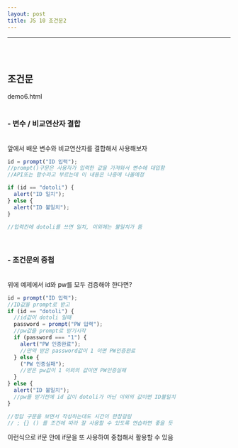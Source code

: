 ```yaml
---
layout: post
title: JS 10 조건문2
---
```


---

<br><br>

## 조건문

demo6.html
<br><Br>

### - 변수 / 비교연산자 결합

<br>
앞에서 배운 변수와 비교연산자를 결합해서 사용해보자

```javascript
id = prompt("ID 입력");
//prompt()구문은 사용자가 입력한 값을 가져와서 변수에 대입함
//API또는 함수라고 부르는데 이 내용은 나중에 나올예정

if (id == "dotoli") {
  alert("ID 일치");
} else {
  alert("ID 불일치");
}

//입력칸에 dotoli를 쓰면 일치, 이외에는 불일치가 뜸
```

<br>

### - 조건문의 중첩

<br>
위에 예제에서 id와 pw를 모두 검증해야 한다면?

```javascript
id = prompt("ID 입력");
//ID값을 prompt로 받고
if (id == "dotoli") {
  //id값이 dotoli 일때
  password = prompt("PW 입력");
  //pw값을 prompt로 받기시작
  if (password === "1") {
    alert("PW 인증완료");
    //만약 받은 password값이 1 이면 PW인증완료
  } else {
    ("PW 인증실패");
    //받은 pw값이 1 이외의 값이면 PW인증실패
  }
} else {
  alert("ID 불일치");
  //pw를 받기전에 id 값이 dotoli가 아닌 이외의 값이면 ID불일치
}

//정답 구문을 보면서 작성하는대도 시간이 한참걸림
// ; {} () 를 조건에 따라 잘 사용할 수 있도록 연습하면 좋을 듯
```

이런식으로 if문 안에 if문을 또 사용하여 중첩해서 활용할 수 있음

<br><br>
